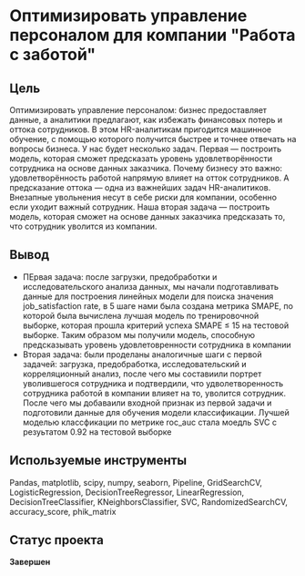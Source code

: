 # Оптимизировать управление персоналом для компании "Работа с заботой"
## Цель
Оптимизировать управление персоналом: бизнес предоставляет данные, а аналитики предлагают, как избежать финансовых потерь и оттока сотрудников. В этом HR-аналитикам пригодится машинное обучение, с помощью которого получится быстрее и точнее отвечать на вопросы бизнеса.
У нас будет несколько задач. Первая — построить модель, которая сможет предсказать уровень удовлетворённости сотрудника на основе данных заказчика. Почему бизнесу это важно: удовлетворённость работой напрямую влияет на отток сотрудников. А предсказание оттока — одна из важнейших задач HR-аналитиков. Внезапные увольнения несут в себе риски для компании, особенно если уходит важный сотрудник. Наша вторая задача — построить модель, которая сможет на основе данных заказчика предсказать то, что сотрудник уволится из компании.
## Вывод
* ПЕрвая задача: после загрузки, предобработки и исследовательского анализа данных, мы начали подготавливать данные для построения линейных модели для поиска значения job_satisfaction rate, в 5 шаге нами была создана метрика SMAPE, по которой была вычислена лучшая модель по тренировочной выборке, которая прошла критерий успеха SMAPE ≤ 15 на тестовой выборке. Таким образом мы получили модель, способную предсказывать уровень удовлетовренности сотрудника в компании
* Вторая задача: были проделаны аналогичные шаги с первой задачей: загрузка, предобработка, исследовательский и корреляционный анализ, после чего мы составиили портрет уволившегося сотрудника и подтвердили, что удволетворенность сотрудника работой в компании влияет на то, уволится сотрудник. После чего мы добаваили входной признак из первой задачи и подготовили данные для обучения модели классификации. Лучшей моделью классфикации по метрике roc_auc стала моедль SVC c резуьтатом 0.92 на тестовой выборке
## Используемые инструменты
Pandas, matplotlib, scipy, numpy, seaborn, Pipeline, GridSearchCV, LogisticRegression, DecisionTreeRegressor, LinearRegression, DecisionTreeClassifier, KNeighborsClassifier, SVC, RandomizedSearchCV, accuracy_score, phik_matrix

## Статус проекта 
**Завершен**
